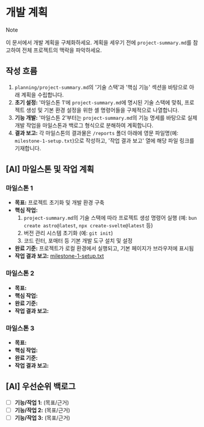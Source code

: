 # 개발 계획

> [!NOTE]
> 이 문서에서 개발 계획을 구체화하세요. 계획을 세우기 전에 `project-summary.md`를 참고하여 전체 프로젝트의 맥락을 파악하세요.

## 작성 흐름

1. `planning/project-summary.md`의 '기술 스택'과 '핵심 기능' 섹션을 바탕으로 아래 계획을 수립합니다.
2. **초기 설정:** '마일스톤 1'에 `project-summary.md`에 명시된 기술 스택에 맞춰, 프로젝트 생성 및 기본 환경 설정을 위한 셸 명령어들을 구체적으로 나열합니다.
3. **기능 개발:** '마일스톤 2'부터는 `project-summary.md`의 기능 명세를 바탕으로 실제 개발 작업을 마일스톤과 백로그 형식으로 분해하여 계획합니다.
4. **결과 보고:** 각 마일스톤의 결과물은 `/reports` 폴더 아래에 영문 파일명(예: `milestone-1-setup.txt`)으로 작성하고, '작업 결과 보고' 열에 해당 파일 링크를 기재합니다.

## [AI] 마일스톤 및 작업 계획

### 마일스톤 1

- **목표:** 프로젝트 초기화 및 개발 환경 구축
- **핵심 작업:**
  1. `project-summary.md`의 기술 스택에 따라 프로젝트 생성 명령어 실행 (예: `bun create astro@latest`, `npx create-svelte@latest` 등)
  2. 버전 관리 시스템 초기화 (예: `git init`)
  3. 코드 린터, 포매터 등 기본 개발 도구 설치 및 설정
- **완료 기준:** 프로젝트가 로컬 환경에서 실행되고, 기본 페이지가 브라우저에 표시됨
- **작업 결과 보고:** [milestone-1-setup.txt](./reports/milestone-1-setup.txt)

### 마일스톤 2

- **목표:**
- **핵심 작업:**
- **완료 기준:**
- **작업 결과 보고:**

### 마일스톤 3

- **목표:**
- **핵심 작업:**
- **완료 기준:**
- **작업 결과 보고:**

## [AI] 우선순위 백로그

- [ ] **기능/작업 1:** (목표/근거)
- [ ] **기능/작업 2:** (목표/근거)
- [ ] **기능/작업 3:** (목표/근거)
